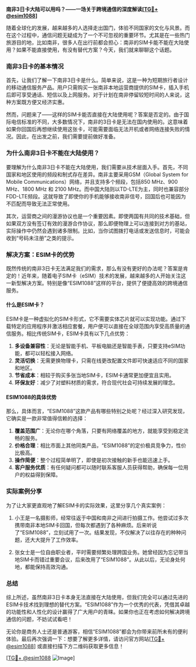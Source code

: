**南非3日卡大陆可以用吗？——一场关于跨境通信的深度解读[[TG💪+ @esim1088](https://t.me/s/esim1088)]**

随着全球化的发展，越来越多的人选择走出国门，体验不同国家的文化与风景。而在这个过程中，通信问题无疑成为了一个不可忽视的重要环节。尤其是在一些热门旅游目的地，比如南非，很多人在出行前都会担心：南非的SIM卡能不能在大陆使用？如果不能直接使用，有没有替代方案？今天，我们就来聊聊这个话题。

### 南非3日卡的基本情况

首先，让我们了解一下南非3日卡是什么。简单来说，这是一种为短期旅行者设计的移动通信服务产品。用户只需购买一张南非本地运营商提供的SIM卡，插入手机后即可享受通话、短信以及上网服务。对于计划在南非停留较短时间的人来说，这种方案既方便又经济实惠。

然而，问题来了——这样的SIM卡能否直接在大陆使用呢？答案是否定的。由于国际电信标准的不同，大多数情况下，南非的3日卡是无法在国内使用的。这意味着如果你回国后再想继续使用这张卡，可能需要面临无法开机或者网络连接失败的情况。因此，在出发之前，我们需要提前做好准备。

### 为什么南非3日卡不能在大陆使用？

要理解为什么南非3日卡不能在大陆使用，我们需要从技术层面入手。首先，不同国家和地区使用的频段和制式存在差异。南非主要采用GSM（Global System for Mobile Communications）网络，并且支持多个频段，包括850 MHz、900 MHz、1800 MHz 和 2100 MHz。而中国大陆则以TD-LTE为主，同时也兼容部分FDD-LTE频段。这就导致了即使你的手机能够接收南非信号，回国后也可能因为不匹配而导致无法正常使用。

其次，运营商之间的漫游协议也是一个重要因素。即使两国有共同的技术基础，但如果双方没有签订有效的漫游合作协议，那么即便物理上可以连接到对方的基站，实际操作中仍然会遇到诸多限制。比如，当你试图拨打电话或发送信息时，可能会收到“号码未注册”之类的提示。

### 解决方案：ESIM卡的优势

既然传统的南非3日卡无法满足我们的需求，那么有没有更好的办法呢？答案是肯定的！近年来，随着电子SIM卡（eSIM）技术的发展，越来越多的人开始关注这一新型解决方案。特别是像“ESIM1088”这样的平台，提供了便捷高效的跨境通信服务。

#### 什么是ESIM卡？

ESIM卡是一种虚拟化的SIM卡形式，它不需要实体芯片就可以实现功能。通过下载特定的应用程序并激活相应套餐，用户便可以直接在全球范围内享受高质量的通信服务。相比传统SIM卡，ESIM卡具有以下几点优势：

1. **多设备兼容性**：无论是智能手机、平板电脑还是智能手表，只要支持eSIM功能，都可以轻松接入网络。
2. **灵活切换**：无需更换物理卡，只需在线更改配置文件即可快速适应不同的国家和地区。
3. **节省成本**：相较于购买多张当地SIM卡，ESIM卡通常更加便宜且实用。
4. **环保友好**：减少了对塑料材质的需求，符合现代社会可持续发展的理念。

#### ESIM1088的具体优势

那么，具体而言，“ESIM1088”这款产品有哪些特别之处呢？经过深入研究发现，它确实是一款非常值得信赖的选择：

1. **覆盖范围广**：无论你在哪个角落，只要有网络覆盖的地方，就能享受到稳定流畅的服务。
2. **价格合理**：相比市面上其他同类产品，“ESIM1088”的定价极具竞争力，性价比极高。
3. **操作简便**：整个过程简单明了，即使是初次接触的新手也能迅速上手。
4. **客户服务优质**：有任何疑问都可以随时联系客服人员获得帮助，确保每一位用户的权益得到保障。

### 实际案例分享

为了让大家更直观地了解ESIM卡的实际效果，这里分享几个真实案例：

1. 小王是一名摄影师，经常往返于中国和南非之间进行拍摄工作。他尝试过多次携带南非本地SIM卡回国，但每次都遇到了各种麻烦。后来听说了“ESIM1088”，立刻试用了一次。结果发现，不仅解决了以往存在的种种问题，还大大提升了工作效率。
   
2. 张女士是一位自由职业者，平时需要频繁处理跨国业务。她曾经因为忘记带当地SIM卡而错过重要会议，后来改用了“ESIM1088”。从此以后，无论身处何地，都能保持高效沟通。

### 总结

综上所述，虽然南非3日卡本身无法直接在大陆使用，但我们完全可以通过先进的ESIM卡技术找到理想的替代方案。“ESIM1088”作为一个优秀的代表，凭借其卓越的功能性和人性化的设计赢得了广大用户的青睐。如果你也正在考虑如何解决跨境通信的问题，不妨试试看吧！

无论你是商务人士还是普通游客，相信“ESIM1088”都会为你带来前所未有的便利体验。最后再次强调一下：想要了解更多详情，请访问官方网站[[TG💪+ @esim1088](https://t.me/s/esim1088)] 或直接扫描下方二维码获取更多信息！

[[TG💪+ @esim1088](https://t.me/s/esim1088) ![Image](https://i.postimg.cc/4NQfJmqS/Snipaste-2025-05-13-00-14-12.png)]